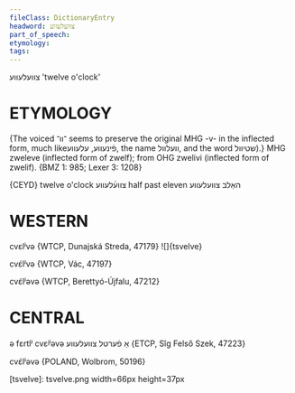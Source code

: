 ```yaml
---
fileClass: DictionaryEntry
headword: צוועלעווע
part_of_speech: 
etymology: 
tags: 
---
```

צוועלעווע
'twelve o'clock'

ETYMOLOGY
===========
{The voiced ־וו־ seems to preserve the original MHG -v- in the inflected form, much likeפֿינעווע,  עלעווע, the name וועלוול, and the word שטיוול).}
MHG zweleve (inflected form of zwelf); from OHG zwelivi (inflected form of zwelif).
{BMZ 1: 985; Lexer 3: 1208}

{CEYD}
twelve o'clock צווע֜לעווע
half past eleven האַלב צוועלעווע

WESTERN
========

cvɛlʲvə {WTCP, Dunajská Streda, 47179}
![]{tsvelve}

cvɛ́lʲvə {WTCP, Vác, 47197}

cvɛ́lʲəvə {WTCP, Berettyó-Újfalu, 47212}

CENTRAL
========

ə fɛrtlʲ cvɛᶩʲəvə אַ פֿערטל צוועלעווע {ETCP, Sîg Felső Szek, 47223}

cvɛ́lʲəvə {POLAND, Wolbrom, 50196}



[tsvelve]: tsvelve.png width=66px height=37px